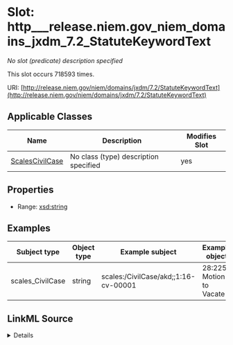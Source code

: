 

# Slot: http___release.niem.gov_niem_domains_jxdm_7.2_StatuteKeywordText


_No slot (predicate) description specified_






This slot occurs 718593 times.


URI: [http://release.niem.gov/niem/domains/jxdm/7.2/StatuteKeywordText](http://release.niem.gov/niem/domains/jxdm/7.2/StatuteKeywordText)



<!-- no inheritance hierarchy -->





## Applicable Classes

| Name | Description | Modifies Slot |
| --- | --- | --- |
| [ScalesCivilCase](../classes/ScalesCivilCase.md) | No class (type) description specified |  yes  |







## Properties

* Range: [xsd:string](http://www.w3.org/2001/XMLSchema#string)






## Examples

| Subject type | Object type | Example subject | Example object | Occurrences |
| --- | --- | --- | --- | --- |
| scales_CivilCase | string | scales:/CivilCase/akd;;1:16-cv-00001 | 28:2255 Motion to Vacate | 718593 |




## LinkML Source

<details>

```yaml
name: http___release.niem.gov_niem_domains_jxdm_7.2_StatuteKeywordText
annotations:
  count:
    tag: count
    value: 718593
description: No slot (predicate) description specified
examples:
- object:
    example_object: 28:2255 Motion to Vacate
    example_object_type: string
    example_predicate: http://release.niem.gov/niem/domains/jxdm/7.2/StatuteKeywordText
    example_subject: scales:/CivilCase/akd;;1:16-cv-00001
    example_subject_type: scales_CivilCase
from_schema: scales-kg
rank: 1000
slot_uri: http://release.niem.gov/niem/domains/jxdm/7.2/StatuteKeywordText
alias: http___release.niem.gov_niem_domains_jxdm_7.2_StatuteKeywordText
domain_of:
- scales_CivilCase
range: string

```
</details>